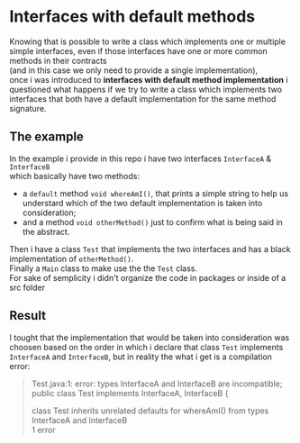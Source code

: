 # Interfaces with default methods

Knowing that is possible to write a class which implements one or multiple simple interfaces,
even if those interfaces have one or more common methods in their contracts  
(and in this case we only need to provide a single implementation),  
once i was introduced to **interfaces with default method implementation** i questioned what happens if we try to write a class
which implements two interfaces that both have a default implementation for the same method signature.  

## The example  

In the example i provide in this repo i have two interfaces `InterfaceA` & `InterfaceB`  
which basically have two methods:  

* a `default` method `void whereAmI()`, that prints a simple string to help us understard which of the two default implementation is taken into consideration;  
* and a method `void otherMethod()` just to confirm what is being said in the abstract.  

Then i have a class `Test` that implements the two interfaces and has a black implementation of `otherMethod()`.  
Finally a `Main` class to make use the the `Test` class.  
For sake of semplicity i didn't organize the code in packages or inside of a src folder

## Result  

I tought that the implementation that would be taken into consideration was choosen based on the order in which i declare that class `Test` implements `InterfaceA` and `InterfaceB`, but in reality the what i get is a compilation error:
> Test.java:1: error: types InterfaceA and InterfaceB are incompatible;  
public class Test implements InterfaceA, InterfaceB {  
>
> class Test inherits unrelated defaults for whereAmI() from types InterfaceA and InterfaceB  
1 error  


